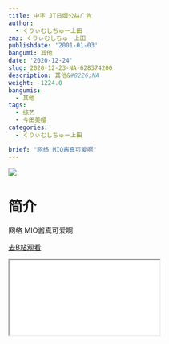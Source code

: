 ```yaml
---
title: 中字 JT日烟公益广告
author:
  - くりぃむしちゅー上田
zmz: くりぃむしちゅー上田
publishdate: '2001-01-03'
bangumi: 其他
date: '2020-12-24'
slug: 2020-12-23-NA-628374200
description: 其他&#8226;NA
weight: -1224.0
bangumis:
  - 其他
tags:
  - 综艺
  - 今田美樱
categories:
  - くりぃむしちゅー上田

brief: "网络 MIO酱真可爱啊"
---
```

![](https://raw.githubusercontent.com/tcgriffith/owaraisite/master/static/tmpimg/436e00e5b3c1d722bb9d934f3cba2867b1aec546.jpg.480.jpg)
# 简介  
网络
MIO酱真可爱啊  

[去B站观看](https://www.bilibili.com/video/av628374200/)
<div class ="resp-container"><iframe class="testiframe" src="//player.bilibili.com/player.html?aid=628374200"", scrolling="no", allowfullscreen="true" > </iframe></div> 
